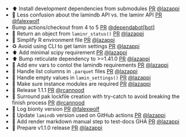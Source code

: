 - ⬆️ Install development dependencies from submodules [PR](https://github.com/laminlabs/laminr/pull/218) [@lazappi](https://github.com/lazappi)
- 🚸 Less confusion about the lamindb API vs. the laminr API [PR](https://github.com/laminlabs/laminr/pull/204) [@falexwolf](https://github.com/falexwolf)
- Bump actions/checkout from 4 to 5 [PR](https://github.com/laminlabs/laminr/pull/214) [@dependabot[bot]](https://github.com/apps/dependabot)
- 🚸 Return an object from `laminr_status()` [PR](https://github.com/laminlabs/laminr/pull/215) [@lazappi](https://github.com/lazappi)
- 🚸 Simplify R environment file [PR](https://github.com/laminlabs/laminr/pull/213) [@lazappi](https://github.com/lazappi)
- ♻️ Avoid using CLI to get lamin settings [PR](https://github.com/laminlabs/laminr/pull/210) [@lazappi](https://github.com/lazappi)
- ⬆️ Add minimal scipy requirement [PR](https://github.com/laminlabs/laminr/pull/209) [@lazappi](https://github.com/lazappi)
- ⬆️ Bump reticulate dependency to >=1.41.0 [PR](https://github.com/laminlabs/laminr/pull/208) [@lazappi](https://github.com/lazappi)
- 🚸 Add env vars to contol the lamindb requirements [PR](https://github.com/laminlabs/laminr/pull/194) [@lazappi](https://github.com/lazappi)
- 🐛 Handle list columns in `.parquet` files [PR](https://github.com/laminlabs/laminr/pull/203) [@lazappi](https://github.com/lazappi)
- 🐛 Handle empty values in `lamin_settings()` [PR](https://github.com/laminlabs/laminr/pull/202) [@lazappi](https://github.com/lazappi)
- 🚸 Make sure instance modules are required [PR](https://github.com/laminlabs/laminr/pull/201) [@lazappi](https://github.com/lazappi)
- :rocket: Release 1.1.1 [PR](https://github.com/laminlabs/laminr/pull/200) [@rcannood](https://github.com/rcannood)
- :bug: Surround pak lockfile creation with try-catch to avoid breaking the finish process [PR](https://github.com/laminlabs/laminr/pull/198) [@rcannood](https://github.com/rcannood)
- 👷 Log bionty version [PR](https://github.com/laminlabs/laminr/pull/196) [@falexwolf](https://github.com/falexwolf)
- 👷 Update `lamindb` version used on GitHub actions [PR](https://github.com/laminlabs/laminr/pull/186) [@lazappi](https://github.com/lazappi)
- 👷 Add render markdown manual step to test-docs GHA [PR](https://github.com/laminlabs/laminr/pull/181) [@lazappi](https://github.com/lazappi)
- 🔖 Prepare v1.1.0 release [PR](https://github.com/laminlabs/laminr/pull/193) [@lazappi](https://github.com/lazappi)
